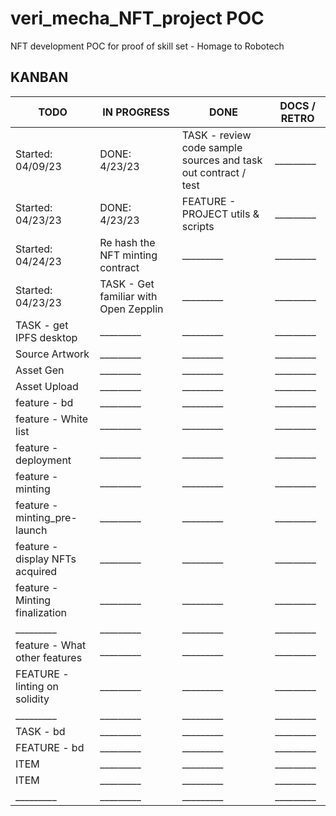# veri_mecha_NFT_project POC
NFT development POC for proof of skill set - Homage to Robotech

## KANBAN


| TODO | IN PROGRESS | DONE | DOCS / RETRO |
|-|-|-|-|
|Started: 04/09/23 | DONE: 4/23/23 |TASK - review code sample sources and task out contract / test|_________|
|Started: 04/23/23 | DONE: 4/23/23 | FEATURE - PROJECT utils & scripts | _________ |
|Started: 04/24/23 | Re hash the NFT minting contract | _________ | _________ |
|Started: 04/23/23 | TASK - Get familiar with Open Zepplin | _________ | _________ |
|TASK - get IPFS desktop | _________|_________|_________|
|Source Artwork | _________|_________|_________|
|Asset Gen | _________|_________|_________|
|Asset Upload | _________|_________|_________|
|feature - bd | _________|_________|_________|
|feature - White list | _________|_________|_________|
|feature - deployment | _________|_________|_________|
|feature - minting | _________ | _________|_________|
|feature - minting_pre-launch | _________|_________|_________|
|feature - display NFTs acquired | _________|_________|_________|
|feature - Minting finalization | _________|_________|_________|
|_________|_________|_________|_________|
|feature - What other features | _________|_________|_________|
|FEATURE - linting on solidity | _________|_________|_________|
|_________|_________|_________|_________|
|TASK - bd|_________|_________|_________|
|FEATURE - bd|_________|_________|_________|
|ITEM|_________|_________|_________|
|ITEM|_________|_________|_________|
|_________|_________|_________|_________|